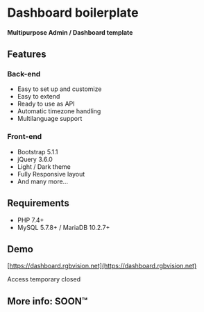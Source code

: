 # Dashboard boilerplate

#### Multipurpose Admin / Dashboard template 

## Features

### Back-end
- Easy to set up and customize
- Easy to extend
- Ready to use as API
- Automatic timezone handling
- Multilanguage support

### Front-end
- Bootstrap 5.1.1
- jQuery 3.6.0
- Light / Dark theme
- Fully Responsive layout
- And many more…

## Requirements

- PHP 7.4+
- MySQL 5.7.8+ / MariaDB 10.2.7+

## Demo

[https://dashboard.rgbvision.net](https://dashboard.rgbvision.net)

Access temporary closed

## More info: SOON™
